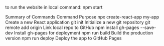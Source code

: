 to run the website in local
command: npm start


Summary of Commands
Command	Purpose
npx create-react-app my-app	    Create a new React application
git init	    Initialize a new git repository
git remote add origin <URL>	    Link local repo to GitHub
npm install gh-pages --save-dev	    Install gh-pages for deployment
npm run build	    Build the production version
npm run deploy	    Deploy the app to GitHub Pages